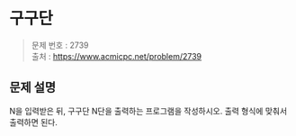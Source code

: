 # 구구단

> 문제 번호 : 2739  
> 출처 : https://www.acmicpc.net/problem/2739

## 문제 설명

<p>N을 입력받은 뒤, 구구단 N단을 출력하는 프로그램을 작성하시오. 출력 형식에 맞춰서 출력하면 된다.</p>

